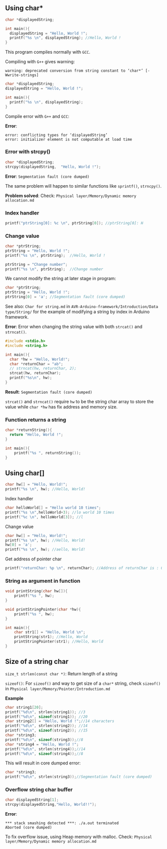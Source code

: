 ## Using char*

```c
char *displayedString;

int main(){ 
  displayedString = "Hello, World !";
  printf("%s \n", displayedString); //Hello, World !
}  
```

This program compiles normally with ``GCC``.

Compiling with ``G++`` gives warning:
```
warning: deprecated conversion from string constant to ‘char*’ [-Wwrite-strings]
```

```c
char *displayedString;
displayedString = "Hello, World !";

int main(){ 
  printf("%s \n", displayedString);
}  
```

Compile error with ``G++`` and ``GCC``:

**Error**:

```
error: conflicting types for ‘displayedString’
error: initializer element is not computable at load time
```

### Error with strcpy()

```c
char *displayedString;
strcpy(displayedString,  "Hello, World !");
```
**Error**: ``Segmentation fault (core dumped)``

The same problem will happen to similar functions like ``sprintf()``, ``strncpy()``.

**Problem solved**: Check: ``Physical layer/Memory/Dynamic memory allocation.md``

### Index handler

```c
printf("ptrString[0]: %c \n", ptrString[0]); //ptrString[0]: H 
```

### Change value

```c
char *ptrString;
ptrString = "Hello, World !";
printf("%s \n", ptrString);  //Hello, World ! 

ptrString = "Change number";
printf("%s \n", ptrString);  //Change number
```

We cannot modify the string at later stage in program:

```c
char *ptrString;
ptrString = "Hello, World !";
ptrString[0] = 'a'; //Segmentation fault (core dumped)
```

See also: ``Char for string.md`` in ``AVR-Arduino-framework/Introduction/Data type/String/`` for the example of modifying a string by index in Arduino framework.

**Error**: Error when changing the string value with both ``strcat()`` and ``strncat()``.

```c
#include <stdio.h>
#include <string.h>

int main(){
  char *hw = "Hello, World!";
  char *returnChar = "ab";
  // strncat(hw, returnChar, 2);
  strcat(hw, returnChar);
  printf("%s\n", hw);
}
```
**Result**: ``Segmentation fault (core dumped)``

``strcat()`` and ``strncat()`` require ``hw`` to be the string char array to store the value while ``char *hw`` has fix address and memory size.

### Function returns a string

```c
char *returnString(){
  return "Hello, World !";
}

int main(){
	printf("%s ", returnString());
}
```

## Using char[]

```c
char hw[] = "Hello, World!";
printf("%s \n", hw); //Hello, World! 
```

Index handler

```c
char helloWorld[] = "Hello world 10 times";
printf("%s \n",helloWorld+3); //lo world 10 times
printf("%c \n", helloWorld[3]); //l
```

Change value

```c
char hw[] = "Hello, World!";
printf("%s \n", hw); //Hello, World! 
hw[0] = 'a';
printf("%s \n", hw); //aello, World! 
```

Get address of pointer char

```c
printf("returnChar: %p \n", returnChar); //Address of returnChar is : 0x62FE30
```

### String as argument in function

```c
void printString(char hw[]){
	printf("%s ", hw);
}

void printStringPointer(char *hw){
	printf("%s ", hw);
}

int main(){
	char str1[] = "Hello, World \n";
	printString(str1); //Hello, World
	printStringPointer(str1); //Hello, World
}
```

## Size of a string char

``size_t strlen(const char *)``: Return length of a string

``sizeof()``: For ``sizeof()`` and way to get size of a ``char*`` string, check  ``sizeof()`` in ``Physical layer/Memory/Pointer/Introduction.md``

**Example**
```c
char string1[20];
printf("%d\n", strlen(string1)); //3
printf("%d\n", sizeof(string1)); //20
char string2[] = "Hello, World !";//14 characters
printf("%d\n", strlen(string2)); //14
printf("%d\n", sizeof(string2)); //15
char *string3;
printf("%d\n", sizeof(string3));//8
char *string4 = "Hello, World !";
printf("%d\n", strlen(string4));//14
printf("%d\n", sizeof(string4));//8
```

This will result in core dumped error:
```c
char *string3;
printf("%d\n", strlen(string3));//Segmentation fault (core dumped)
```

### Overflow string char buffer

```c
char displayedString[1];
strcpy(displayedString,"Hello, World!!");
```

**Error**:

```
*** stack smashing detected ***: ./a.out terminated
Aborted (core dumped)
```

To fix overflow issue, using Heap memory with malloc. Check: ``Physical layer/Memory/Dynamic memory allocation.md``
